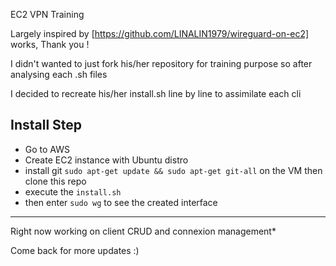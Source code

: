 EC2 VPN Training 

Largely inspired by [https://github.com/LINALIN1979/wireguard-on-ec2] works, Thank you !

I didn't wanted to just fork his/her repository for training purpose so after analysing each .sh files

I decided to recreate his/her install.sh line by line to assimilate each cli

## Install Step
* Go to AWS
* Create EC2 instance with Ubuntu distro
* install git ```sudo apt-get update && sudo apt-get git-all``` on the VM then clone this repo 
* execute the ```install.sh```
* then enter ```sudo wg``` to see the created interface 

---

Right now working on client CRUD and connexion management*

Come back for more updates :)
